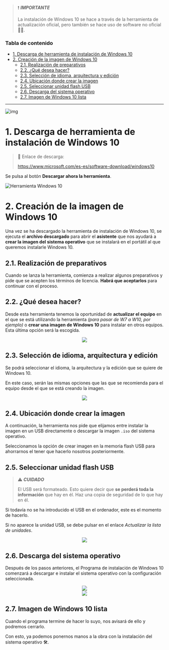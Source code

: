 > ❗ ***IMPORTANTE***
>
> La instalación de Windows 10 se hace a través de la herramienta de actualización oficial, pero también se hace uso de software no oficial 🏴‍☠️.

<h3>Tabla de contenido</h3>

- [1. Descarga de herramienta de instalación de Windows 10](#1-descarga-de-herramienta-de-instalación-de-windows-10)
- [2. Creación de la imagen de Windows 10](#2-creación-de-la-imagen-de-windows-10)
  - [2.1. Realización de preparativos](#21-realización-de-preparativos)
  - [2.2. ¿Qué desea hacer?](#22-qué-desea-hacer)
  - [2.3. Selección de idioma, arquitectura y edición](#23-selección-de-idioma-arquitectura-y-edición)
  - [2.4. Ubicación donde crear la imagen](#24-ubicación-donde-crear-la-imagen)
  - [2.5. Seleccionar unidad flash USB](#25-seleccionar-unidad-flash-usb)
  - [2.6. Descarga del sistema operativo](#26-descarga-del-sistema-operativo)
  - [2.7. Imagen de Windows 10 lista](#27-imagen-de-windows-10-lista)

---

![img](img/Windows10_logo.webp)

# 1. Descarga de herramienta de instalación de Windows 10

> 🔗 Enlace de descarga:
> 
> https://www.microsoft.com/es-es/software-download/windows10

Se pulsa al botón **Descargar ahora la herramienta**.

![Herramienta Windows 10](img/descarga-herramienta.png)

# 2. Creación de la imagen de Windows 10

Una vez se ha descargado la herramienta de instalación de Windows 10, se ejecuta el **archivo descargado** para abrir el **asistente** que nos ayudará a **crear la imagen del sistema operativo** que se instalará en el portátil al que queremos instalarle Windows 10.

## 2.1. Realización de preparativos

Cuando se lanza la herramienta, comienza a realizar algunos preparativos y pide que se acepten los términos de licencia. **Habrá que aceptarlos** para continuar con el proceso.

## 2.2. ¿Qué desea hacer?

Desde esta herramienta tenemos la oportunidad de **actualizar el equipo** en el que se está utilizando la herramienta *(para pasar de W7 a W10, por ejemplo)* o **crear una imagen de Windows 10** para instalar en otros equipos. Esta última opción será la escogida.

<center>
  <img src="img/que-desea-hacer.png">
</center>

## 2.3. Selección de idioma, arquitectura y edición

Se podrá seleccionar el idioma, la arquitectura y la edición que se quiere de Windows 10.

En este caso, serán las mismas opciones que las que se recomienda para el equipo desde el que se está creando la imagen.

<center>
  <img src="img/opciones-so.png">
</center>

## 2.4. Ubicación donde crear la imagen

A continuación, la herramienta nos pide que elijamos entre instalar la imagen en un USB directamente o descargar la imagen `.iso` del sistema operativo.

Seleccionamos la opción de crear imagen en la memoria flash USB para ahorrarnos el tener que hacerlo nosotros posteriormente.

## 2.5. Seleccionar unidad flash USB

> ⚠ ***CUIDADO***
> 
> El USB será formateado. Esto quiere decir que **se perderá toda la información** que hay en él. Haz una copia de seguridad de lo que hay en él.

Si todavía no se ha introducido el USB en el ordenador, este es el momento de hacerlo.

Si no aparece la unidad USB, se debe pulsar en el enlace *Actualizar la lista de unidades*.
  
<center>
  <img src="img/seleccion-usb.png">
</center>

## 2.6. Descarga del sistema operativo

Después de los pasos anteriores, el Programa de instalación de Windows 10 comenzará a descargar e instalar el sistema operativo con la configuración seleccionada.
  
<center>
  <img src="img/descarga-so.png">
</center>
  
<center>
  <img src="img/creacion-medio.png">
</center>

## 2.7. Imagen de Windows 10 lista

Cuando el programa termine de hacer lo suyo, nos avisará de ello y podremos cerrarlo.

Con esto, ya podemos ponernos manos a la obra con la instalación del sistema operativo 🛠.
